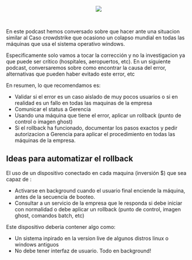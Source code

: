 <!--

layout : post
title : Caso crowdstrike colapso mundial de windows ¿Que hacer en las primeras horas?
description : Conversaremos sobre las variables de entorno y su uso en devops
category : devops
tags : devops
comments : true
author : JRichardsz & Bitmanuc
thumbnail_image_url: https://github.com/user-attachments/assets/5ce0ef49-8ebb-4f41-8462-0ef3ddce75c8
datetime : "2024-07-21"
duration: 00:36:28
sound:
    type : vocaroo_url
    value : https://vocaroo.com/embed/1hOeu4OzqQsW?autoplay=0
    language: es
-->

<p align="center">
  <img src="https://github.com/user-attachments/assets/5ce0ef49-8ebb-4f41-8462-0ef3ddce75c8" class="sing_post_top_image"/>
</p>

<br>

En este podcast hemos conversado sobre que hacer ante una situacion similar al Caso crowdstrike que ocasiono un colapso mundial en todas las máquinas que usa el sistema operativo windows.

Especificamente solo vamos a tocar la corrección y no la investigacion ya que puede ser crítico (hospitales, aeropuertos, etc). En un siguiente podcast, conversaremos sobre como encontrar la causa del error, alternativas que pueden haber evitado este error, etc

En resumen, lo que recomendamos es:

- Validar si el error es un caso aislado de muy pocos usuarios o si en realidad es un fallo en todas las maquinas de la empresa
- Comunicar el status a Gerencia
- Usando una máquina que tiene el error, aplicar un rollback (punto de control o imagen  ghost)
- Si el rollback ha funcionado, documentar los pasos exactos y pedir autorizacion a Gerencia para aplicar el procedimiento en todas las máquinas de la empresa.


## Ideas para automatizar el rollback

El uso de un dispositivo conectado en cada maquina (inversión $) que sea capaz de :

- Activarse en background cuando el usuario final enciende la máquina, antes de la secuencia de booteo.
- Consultar a un servicio de la empresa que le responda si debe iniciar con normalidad o debe aplicar un rollback (punto de control, imagen ghost, comandos batch, etc)


Este dispositivo deberia contener algo como:

- Un sistema inpirado en la version live de algunos distros linux o windows antiguos
- No debe tener interfaz de usuario. Todo en background!